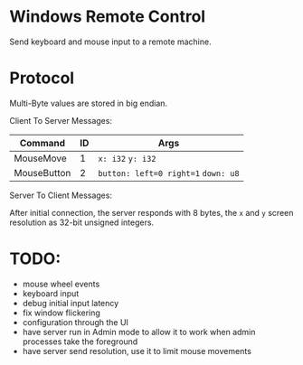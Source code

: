 # Windows Remote Control

Send keyboard and mouse input to a remote machine.

# Protocol

Multi-Byte values are stored in big endian.

Client To Server Messages:

| Command     | ID | Args             |
|-------------|----|------------------|
| MouseMove   | 1  | `x: i32` `y: i32` |
| MouseButton | 2 | `button: left=0 right=1` `down: u8` |

Server To Client Messages:

After initial connection, the server responds with 8 bytes, the `x` and `y` screen resolution as 32-bit unsigned integers.

# TODO:

* mouse wheel events
* keyboard input
* debug initial input latency
* fix window flickering
* configuration through the UI
* have server run in Admin mode to allow it to work when admin processes take the foreground
* have server send resolution, use it to limit mouse movements
